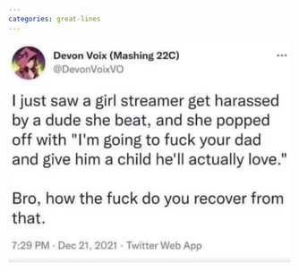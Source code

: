 ```yaml
---
categories: great-lines
---
```


![savage](https://raw.githubusercontent.com/muneer78/muneer78.github.io/master/images/girlgamer.png)



